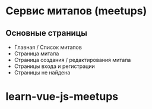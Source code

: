 # Сервис митапов (meetups)

## Основные страницы
* Главная / Список митапов
* Страница митапа
* Страница создания / редактирования митапа
* Страницы входа и регистрации
* Страницы не найдена
# learn-vue-js-meetups
